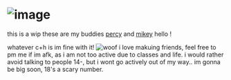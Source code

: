  # ![image](https://github.com/megatensei/pt/assets/116615302/e0ba0279-ca3a-47ae-91f6-85607f4a9172)

 this is a wip these are my buddies [percy](https://github.com/RAMSHACKLEZ) and [mikey](https://github.com/vampiricyaoi) hello !
 
whatever c+h is im fine with it! ![woof](https://pixels.crd.co/assets/images/gallery39/de0d436e.gif?v=2942f085) i love makuing friends, feel free to pm me if im afk, as i am not too active due to classes and life. i would rather avoid talking to people 14-, but i wont go actively out of my way.. im gonna be big soon, 18's a scary number.
